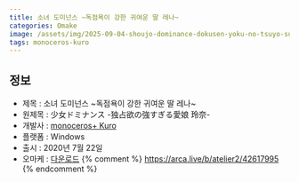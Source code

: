 ```yaml
---
title: 소녀 도미넌스 ~독점욕이 강한 귀여운 딸 레나~
categories: Omake
image: /assets/img/2025-09-04-shoujo-dominance-dokusen-yoku-no-tsuyo-sugiru-manamusume-reina-1.jpg
tags: monoceros-kuro
---
```


## 정보

* 제목 : 소녀 도미넌스 ~독점욕이 강한 귀여운 딸 레나~
* 원제목 : 少女ドミナンス -独占欲の強すぎる愛娘 玲奈-
* 개발사 : [monoceros+ Kuro](/tags/monoceros-kuro)
* 플랫폼 : Windows
* 출시 : 2020년 7월 22일
* 오마케 : [다운로드](/assets/omake/shoujo-dominance-dokusen-yoku-no-tsuyo-sugiru-manamusume-reina.zip)
{% comment %}
https://arca.live/b/atelier2/42617995
{% endcomment %}
